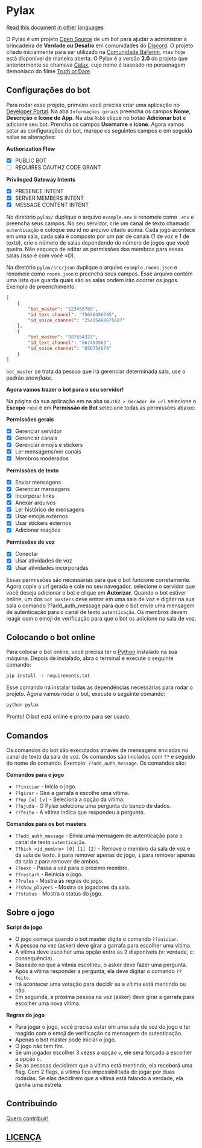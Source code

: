 # Pylax

[Read this document in other languages](../global_docs.md)

O Pylax é um projeto [Open Source](https://pt.wikipedia.org/wiki/C%C3%B3digo_aberto) de um bot para ajudar a administrar a brincadeira de **Verdade ou Desafio** em comunidades do [Discord](https://discord.com/). O projeto criado inicialmente para ser utilizado na [Comunidade Ballerini](https://discord.gg/wagxzStdcR), mas hoje está disponível de maneira aberta. O Pylax é a versão **2.0** do projeto que anteriormente se chamava [Calax](https://github.com/MateusSantosMeuBem/calax_v_python), cujo nome é baseado no personagem demoníaco do filme [Truth or Dare](https://pt.wikipedia.org/wiki/Truth_or_Dare_(2018)).

## Configurações do bot
Para rodar esse projeto, primeiro você precisa criar uma aplicação no [Developer Portal](https://discord.com/developers/applications). Na aba `Informações gerais` preencha os campos **Nome**, **Descrição** e **Icone do App**. Na aba `Robô` clique no botão **Adicionar bot** e adicione seu bot. Prencha os campos **Username** e **ícone**. Agora vamos setar as configurações do bot, marque os seguintes campos e em seguida salve as alterações:

**Authorization Flow**
- [X] PUBLIC BOT
- [ ] REQUIRES OAUTH2 CODE GRANT

**Privileged Gateway Intents**
- [X] PRESENCE INTENT
- [X] SERVER MEMBERS INTENT
- [X] MESSAGE CONTENT INTENT

No diretório `pylax/` duplique o arquivo `example.env` e renomeie como `.env` e preencha seus campos.
No seu servidor, crie um canal de texto chamado `autenticação` e coloque seu id no arquivo citado acima. Cada jogo acontece em uma sala, cada sala é composto por um par de canais (1 de voz e 1 de texto), crie o número de salas dependendo do número de jogos que você queira. Não esqueça de editar as permissões dos membros para essas salas (isso é com você =D).

Na diretório `pylax/src/json` duplique o arquivo `example.rooms.json` e renomeie como `rooms.json` e preencha seus campos.
Esse arquivo contém uma lista que guarda quais são as salas ondem irão ocorrer os jogos. Exemplo de preenchimento:
```json
[
    {
        "bot_master": "123456789",
        "id_text_channel": "75656456745",
        "id_voice_channel": "25435498675687"
    },
    {
        "bot_master": "987654321",
        "id_text_channel": "567453563",
        "id_voice_channel": "656754674"
    }
]
```
`bot_master` se trata da pessoa que irá gerenciar determinada sala, use o padrão *snowflake*.

**Agora vamos trazer o bot para o seu servidor!**

Na página da sua aplicação em na aba `OAuth2 > Gerador de url` selecione o **Escopo** `robô` e em **Permissão de Bot** selecione todas as permissões abaixo:

**Permissões gerais**
- [X] Gerenciar servidor
- [X] Gerenciar canais
- [X] Gerenciar emojis e stickers
- [X] Ler mensagens/ver canais
- [X] Membros moderados

**Permissões de texto**
- [X] Enviar mensagens
- [X] Gerenciar mensagens
- [X] Incorporar links
- [X] Anexar arquivos
- [X] Ler histórico de mensagens
- [X] Usar emojis externos
- [X] Usar stickers externos
- [X] Adicionar reações

**Permissões de voz**
- [X] Conectar
- [X] Usar atividades de voz
- [X] Usar atividades incorporadas

Essas permissões são necessárias para que o bot funcione corretamente. Agora copie a url gerada e cole no seu navegador, selecione o servidor que você deseja adicionar o bot e clique em **Autorizar**. Quando o bot estiver online, um dos `bot masters` deve entrar em uma sala de voz e digitar na sua sala o comando ??add_auth_message para que o bot envie uma mensagem de autenticação para o canal de texto `autenticação`. Os membros devem reagir com o emoji de verificação para que o bot os adicione na sala de voz.

## Colocando o bot online
Para colocar o bot online, você precisa ter o [Python](https://www.python.org/downloads/) instalado na sua máquina. Depois de instalado, abra o terminal e execute o seguinte comando:
```bash
pip install -r requirements.txt
```
Esse comando irá instalar todas as dependências necessárias para rodar o projeto. Agora vamos rodar o bot, execute o seguinte comando:
```bash
python pylax
```
Pronto! O bot está online e pronto para ser usado.

## Comandos
Os comandos do bot são executados através de mensagens enviadas no canal de texto da sala de voz. Os comandos são iniciados com `??` e seguido do nome do comando. Exemplo: `??add_auth_message`. Os comandos são:

**Comandos para o jogo**
- `??iniciar` - Inicia o jogo.
- `??girar` - Gira a garrafa e escolhe uma vítima.
- `??op [o] [v]` - Seleciona a opção da vítima.
- `??ajuda` - O Pylax seleciona uma pergunta do banco de dados.
- `??feito` - A vítima indica que respondeu a pergunta.

**Comandos para os bot masters**
- `??add_auth_message` - Envia uma mensagem de autenticação para o canal de texto `autenticação`.
- `??kick <id_membro> [0] [1] [2]` - Remove o membro da sala de voz e da sala de texto. `0` para remover apenas do jogo, `1` para remover apenas da sala `2` para remover de ambos.
- `??next` - Passa a vez para o próximo membro.
- `??restart` - Reinicia o jogo.
- `??rules` - Mostra as regras do jogo.
- `??show_players` - Mostra os jogadores da sala.
- `??status` - Mostra o status do jogo.

## Sobre o jogo
**Script do jogo**
- O jogo começa quando o bot master digita o comando `??iniciar`.
- A pessoa na vez (asker) deve girar a garrafa para escolher uma vítima.
- A vítima deve escolher uma opção entre as 2 disponíveis (v: verdade, c: consequência).
- Baseado no que a vítmia escolheu, o asker deve fazer uma pergunta.
- Após a vítima responder a pergunta, ela deve digitar o comando `??feito`.
- Irá acontecer uma votação para decidir se a vítima está mentindo ou não.
- Em seguinda, a próxima pessoa na vez (asker) deve girar a garrafa para escolher uma nova vítima.

**Regras do jogo**
- Para jogar o jogo, você precisa estar em uma sala de voz do jogo e ter reagido com o emoji de verificação na mensagem de autenticação.
- Apenas o bot master pode iniciar o jogo.
- O jogo não tem fim.
- Se um jogador escolher 3 vezes a opção `v`, ele será forçado a escolher a opção `c`.
- Se as pessoas decidirem que a vítima está mentindo, ela receberá uma flag. Com 2 flags, a vítima fica impossibilitada de jogar por duas rodadas. Se elas decidirem que a vítima está falando a verdade, ela ganha uma estrela.

## Contribuindo

[Quero contribuir!](contributing.md)

## [LICENÇA](../../../LICENSE)
